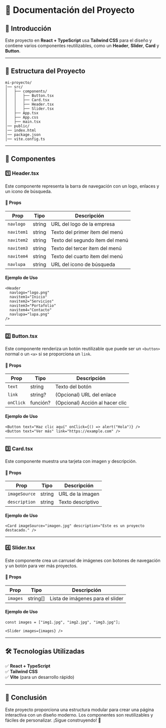 # 📖 Documentación del Proyecto

## 📌 Introducción  
Este proyecto en **React + TypeScript** usa **Tailwind CSS** para el diseño y contiene varios componentes reutilizables, como un **Header**, **Slider**, **Card** y **Button**.  

---

## 📂 Estructura del Proyecto  
```
mi-proyecto/
│── src/
│   ├── components/
│   │   ├── Button.tsx
│   │   ├── Card.tsx
│   │   ├── Header.tsx
│   │   ├── Slider.tsx
│   ├── App.tsx
│   ├── App.css
│   ├── main.tsx
│── public/
│── index.html
│── package.json
│── vite.config.ts
```

---

## 📌 Componentes

### 1️⃣ **Header.tsx**  
Este componente representa la barra de navegación con un logo, enlaces y un icono de búsqueda.  

#### **📌 Props**
| Prop       | Tipo     | Descripción |
|------------|---------|-------------|
| `navlogo`  | string  | URL del logo de la empresa |
| `navitem1` | string  | Texto del primer ítem del menú |
| `navitem2` | string  | Texto del segundo ítem del menú |
| `navitem3` | string  | Texto del tercer ítem del menú |
| `navitem4` | string  | Texto del cuarto ítem del menú |
| `navlupa`  | string  | URL del icono de búsqueda |

#### **Ejemplo de Uso**
```tsx
<Header 
  navlogo="logo.png"
  navitem1="Inicio"
  navitem2="Servicios"
  navitem3="Portafolio"
  navitem4="Contacto"
  navlupa="lupa.png"
/>
```

---

### 2️⃣ **Button.tsx**  
Este componente renderiza un botón reutilizable que puede ser un `<button>` normal o un `<a>` si se proporciona un `link`.  

#### **📌 Props**
| Prop      | Tipo       | Descripción |
|-----------|-----------|-------------|
| `text`    | string    | Texto del botón |
| `link`    | string?   | (Opcional) URL del enlace |
| `onClick` | función?  | (Opcional) Acción al hacer clic |

#### **Ejemplo de Uso**
```tsx
<Button text="Haz clic aquí" onClick={() => alert("Hola")} />
<Button text="Ver más" link="https://example.com" />
```

---

### 3️⃣ **Card.tsx**  
Este componente muestra una tarjeta con imagen y descripción.

#### **📌 Props**
| Prop          | Tipo     | Descripción |
|--------------|---------|-------------|
| `imageSource` | string  | URL de la imagen |
| `description` | string  | Texto descriptivo |

#### **Ejemplo de Uso**
```tsx
<Card imageSource="imagen.jpg" description="Este es un proyecto destacado." />
```

---

### 4️⃣ **Slider.tsx**  
Este componente crea un carrusel de imágenes con botones de navegación y un botón para ver más proyectos.

#### **📌 Props**
| Prop    | Tipo       | Descripción |
|---------|-----------|-------------|
| `images` | string[]  | Lista de imágenes para el slider |

#### **Ejemplo de Uso**
```tsx
const images = ["img1.jpg", "img2.jpg", "img3.jpg"];

<Slider images={images} />
```

---

## 🛠️ Tecnologías Utilizadas  
✅ **React + TypeScript**  
✅ **Tailwind CSS**  
✅ **Vite** (para un desarrollo rápido)  

---

## 🚀 Conclusión  
Este proyecto proporciona una estructura modular para crear una página interactiva con un diseño moderno. Los componentes son reutilizables y fáciles de personalizar. ¡Sigue construyendo! 🚀